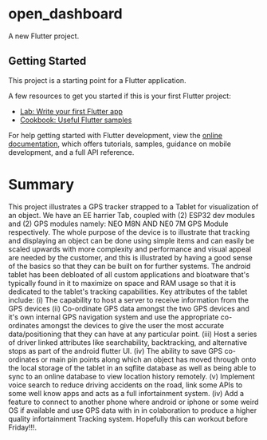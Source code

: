 # open_dashboard

A new Flutter project.

## Getting Started

This project is a starting point for a Flutter application.

A few resources to get you started if this is your first Flutter project:

- [Lab: Write your first Flutter app](https://docs.flutter.dev/get-started/codelab)
- [Cookbook: Useful Flutter samples](https://docs.flutter.dev/cookbook)

For help getting started with Flutter development, view the
[online documentation](https://docs.flutter.dev/), which offers tutorials,
samples, guidance on mobile development, and a full API reference.


# Summary
This project illustrates a GPS tracker strapped to a Tablet for visualization of an object.
We have an EE harrier Tab, coupled with (2) ESP32 dev modules and (2) GPS modules namely: NEO M8N AND NE0 7M GPS Module respectively.
The whole purpose of the device is to illustrate that tracking and displaying an object can be done using simple items and can easily be scaled upwards with more complexity and performance and visual appeal are needed by the customer, and this is illustrated by having a good sense of the basics so that they can be built on for further systems.
The android tablet has been debloated of all custom applications and bloatware that's typically found in it to maximize on space and RAM usage so that it is dedicated to the tablet's tracking capabilities.
Key attributes of the tablet include: (i) The capability to host a server to receive information from the GPS devices (ii) Co-ordinate GPS data amongst the two GPS devices and it's own internal GPS navigation system and use the appropriate co-ordinates amongst the devices to give the user the most accurate data/positioning that they can have at any particular point. (iii) Host a series of driver linked attributes like searchability, backtracking, and alternative stops as part of the android flutter UI. (iv) The ability to save GPS co-ordinates or main pin points along which an object has moved through onto the local storage of the tablet in an sqflite database as well as being able to sync to an online database to view location history remotely. (v) Implement voice search to reduce driving accidents on the road, link some APIs to some well know apps and acts as a full infortainment system. (iv) Add a feature to connect to another phone where android or iphone or some weird OS if available and use GPS data with in in colaboration to produce a higher quality infortainment Tracking system.
Hopefully this can workout before Friday!!!.
